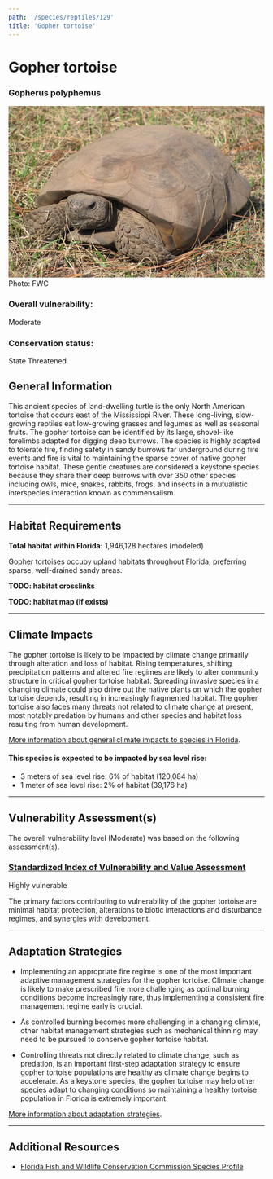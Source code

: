 ```yaml
---
path: '/species/reptiles/129'
title: 'Gopher tortoise'
---
```


# Gopher tortoise

### Gopherus polyphemus

<div id="TopSection">

<div class="header-photo"><img src="129.jpg" alt="Photo for Gopher tortoise"/>
<figcaption>Photo: FWC</figcaption></div>

<div>

### Overall vulnerability:

<div class="vulnerability vulnerability-moderate">Moderate</div>

### Conservation status:

State Threatened

</div>
</div>

## General Information

This ancient species of land-dwelling turtle is the only North American tortoise that occurs east of the Mississippi River.  These long-living, slow-growing reptiles eat low-growing grasses and legumes as well as seasonal fruits.  The gopher tortoise can be identified by its large, shovel-like forelimbs adapted for digging deep burrows.  The species is highly adapted to tolerate fire, finding safety in sandy burrows far underground during fire events and fire is vital to maintaining the sparse cover of native gopher tortoise habitat.  These gentle creatures are considered a keystone species because they share their deep burrows with over 350 other species including owls, mice, snakes, rabbits, frogs, and insects in a mutualistic interspecies interaction known as commensalism.

<hr />

## Habitat Requirements

**Total habitat within Florida:** 1,946,128 hectares (modeled)

Gopher tortoises occupy upland habitats throughout Florida, preferring sparse, well-drained sandy areas.

**TODO: habitat crosslinks**

**TODO: habitat map (if exists)**

<hr />

## Climate Impacts

The gopher tortoise is likely to be impacted by climate change primarily through alteration and loss of habitat.  Rising temperatures, shifting precipitation patterns and altered fire regimes are likely to alter community structure in critical gopher tortoise habitat.  Spreading invasive species in a changing climate could also drive out the native plants on which the gopher tortoise depends, resulting in increasingly fragmented habitat.  The gopher tortoise also faces many threats not related to climate change at present, most notably predation by humans and other species and habitat loss resulting from human development.

[More information about general climate impacts to species in Florida](/impacts/species).


#### This species is expected to be impacted by sea level rise:

- 3 meters of sea level rise: 6% of habitat (120,084 ha)
- 1 meter of sea level rise: 2% of habitat (39,176 ha)
    

<hr />

## Vulnerability Assessment(s)

The overall vulnerability level (Moderate) was based on the following assessment(s).
#### 
<div class="vulnerability-header">
<h3><a href="/impacts/vulnerability/sivva/species">Standardized Index of Vulnerability and Value Assessment</a></h3>
<div class="vulnerability vulnerability-high">Highly vulnerable</div>
</div> 

The primary factors contributing to vulnerability of the gopher tortoise are minimal habitat protection, alterations to biotic interactions and disturbance regimes, and synergies with development.


<hr />

## Adaptation Strategies

- Implementing an appropriate fire regime is one of the most important adaptive management strategies for the gopher tortoise.  Climate change is likely to make prescribed fire more challenging as optimal burning conditions become increasingly rare, thus implementing a consistent fire management regime early is crucial.

- As controlled burning becomes more challenging in a changing climate, other habitat management strategies such as mechanical thinning may need to be pursued to conserve gopher tortoise habitat.

- Controlling threats not directly related to climate change, such as predation, is an important first-step adaptation strategy to ensure gopher tortoise populations are healthy as climate change begins to accelerate.  As a keystone species, the gopher tortoise may help other species adapt to changing conditions so maintaining a healthy tortoise population in Florida is extremely important.

[More information about adaptation strategies](/strategies).

<hr />


## Additional Resources

- [Florida Fish and Wildlife Conservation Commission Species Profile](https://myfwc.com/wildlifehabitats/profiles/reptiles/gopher-tortoise/)
